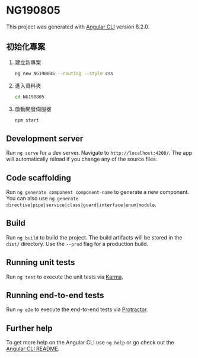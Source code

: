 # NG190805

This project was generated with [Angular CLI](https://github.com/angular/angular-cli) version 8.2.0.

## 初始化專案

1. 建立新專案

    ```sh
    ng new NG190805 --routing --style css
    ```

2. 進入資料夾

    ```sh
    cd NG190805
    ```

3. 啟動開發伺服器

    ```sh
    npm start
    ```

## Development server

Run `ng serve` for a dev server. Navigate to `http://localhost:4200/`. The app will automatically reload if you change any of the source files.

## Code scaffolding

Run `ng generate component component-name` to generate a new component. You can also use `ng generate directive|pipe|service|class|guard|interface|enum|module`.

## Build

Run `ng build` to build the project. The build artifacts will be stored in the `dist/` directory. Use the `--prod` flag for a production build.

## Running unit tests

Run `ng test` to execute the unit tests via [Karma](https://karma-runner.github.io).

## Running end-to-end tests

Run `ng e2e` to execute the end-to-end tests via [Protractor](http://www.protractortest.org/).

## Further help

To get more help on the Angular CLI use `ng help` or go check out the [Angular CLI README](https://github.com/angular/angular-cli/blob/master/README.md).
